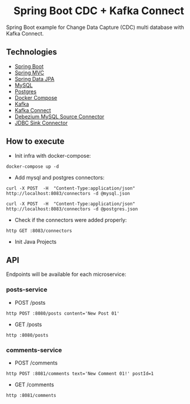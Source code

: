 <h1 align="center">
  Spring Boot CDC + Kafka Connect
</h1>

Spring Boot example for Change Data Capture (CDC) multi database with Kafka Connect.

## Technologies
 
- [Spring Boot](https://spring.io/projects/spring-boot)
- [Spring MVC](https://docs.spring.io/spring-framework/reference/web/webmvc.html)
- [Spring Data JPA](https://spring.io/projects/spring-data-jpa)
- [MySQL](https://www.mysql.com)
- [Postgres](https://www.postgresql.org)
- [Docker Compose](https://docs.docker.com/compose/)
- [Kafka](https://kafka.apache.org)
- [Kafka Connect](https://docs.confluent.io/platform/current/connect/index.html)
- [Debezium MySQL Source Connector](https://docs.confluent.io/kafka-connectors/debezium-mysql-source/current/mysql_source_connector_config.html)
- [JDBC Sink Connector](https://docs.confluent.io/kafka-connectors/jdbc/current/sink-connector/sink_config_options.html)

## How to execute

- Init infra with docker-compose:
```
docker-compose up -d
```

- Add mysql and postgres connectors:
```
curl -X POST  -H  "Content-Type:application/json" http://localhost:8083/connectors -d @mysql.json

curl -X POST  -H  "Content-Type:application/json" http://localhost:8083/connectors -d @postgres.json
```

- Check if the connectors were added properly:
```
http GET :8083/connectors
```

- Init Java Projects

## API

Endpoints will be available for each microservice:

### posts-service
- POST /posts
```
http POST :8080/posts content='New Post 01'
```

- GET /posts
```
http :8080/posts
```

### comments-service
- POST /comments
```
http POST :8081/comments text='New Comment 01!' postId=1
```

- GET /comments
```
http :8081/comments
```